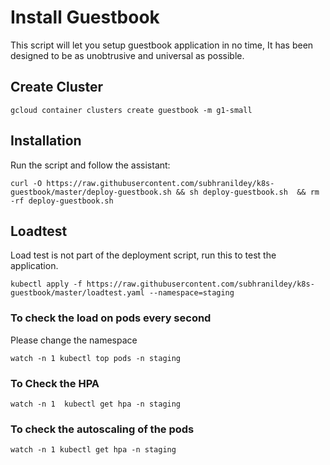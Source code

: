 # Install Guestbook 

This script will let you setup guestbook application in no time,  It has been designed to be as unobtrusive and universal as possible. 


## Create Cluster

`gcloud container clusters create guestbook -m g1-small`

## Installation
Run the script and follow the assistant:

`curl -O https://raw.githubusercontent.com/subhranildey/k8s-guestbook/master/deploy-guestbook.sh && sh deploy-guestbook.sh  && rm -rf deploy-guestbook.sh`

## Loadtest 

Load test is not part of the deployment script, run this to test the application. 

`kubectl apply -f https://raw.githubusercontent.com/subhranildey/k8s-guestbook/master/loadtest.yaml --namespace=staging`

### To check the load on pods every second 

Please change the namespace

 `watch -n 1 kubectl top pods -n staging`

 ### To Check the HPA 

 `watch -n 1  kubectl get hpa -n staging`

 ### To check the autoscaling of the pods

 `watch -n 1 kubectl get hpa -n staging`
 
